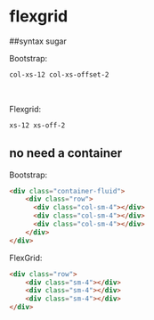 # flexgrid

##syntax sugar

Bootstrap:
```html
col-xs-12 col-xs-offset-2
```

<br />

Flexgrid:
```html
xs-12 xs-off-2
```

## no need a container


Bootstrap:
<br />
```html
<div class="container-fluid">
    <div class="row">
      <div class="col-sm-4"></div>
      <div class="col-sm-4"></div>
      <div class="col-sm-4"></div>
    </div>
</div>
```
FlexGrid:
<br />
```html
<div class="row">
    <div class="sm-4"></div>
    <div class="sm-4"></div>
    <div class="sm-4"></div>
</div>
```
